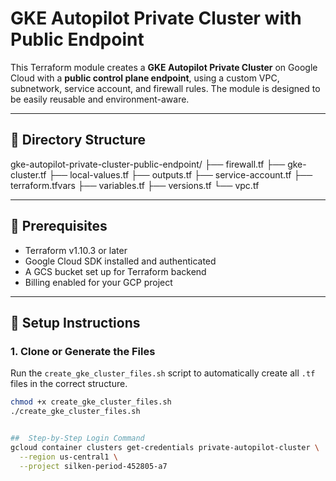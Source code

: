# GKE Autopilot Private Cluster with Public Endpoint

This Terraform module creates a **GKE Autopilot Private Cluster** on Google Cloud with a **public control plane endpoint**, using a custom VPC, subnetwork, service account, and firewall rules. The module is designed to be easily reusable and environment-aware.

---

## 📁 Directory Structure

gke-autopilot-private-cluster-public-endpoint/ ├── firewall.tf ├── gke-cluster.tf ├── local-values.tf ├── outputs.tf ├── service-account.tf ├── terraform.tfvars ├── variables.tf ├── versions.tf └── vpc.tf


---

## 🚀 Prerequisites

- Terraform v1.10.3 or later
- Google Cloud SDK installed and authenticated
- A GCS bucket set up for Terraform backend
- Billing enabled for your GCP project

---

## 🔧 Setup Instructions

### 1. Clone or Generate the Files

Run the `create_gke_cluster_files.sh` script to automatically create all `.tf` files in the correct structure.

```bash
chmod +x create_gke_cluster_files.sh
./create_gke_cluster_files.sh


##  Step-by-Step Login Command
gcloud container clusters get-credentials private-autopilot-cluster \
  --region us-central1 \
  --project silken-period-452805-a7
